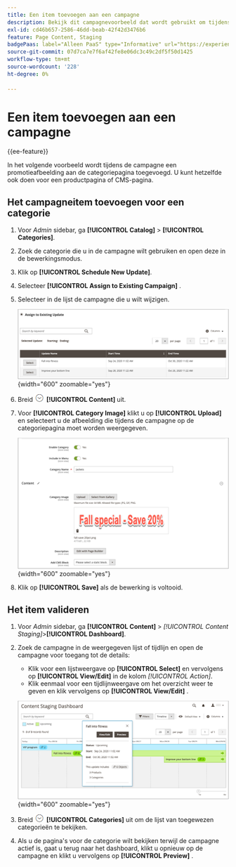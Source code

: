 ```yaml
---
title: Een item toevoegen aan een campagne
description: Bekijk dit campagnevoorbeeld dat wordt gebruikt om tijdens de campagne een promotieafbeelding aan de categoriepagina toe te voegen.
exl-id: cd46b657-2586-46dd-beab-42f42d3476b6
feature: Page Content, Staging
badgePaas: label="Alleen PaaS" type="Informative" url="https://experienceleague.adobe.com/en/docs/commerce/user-guides/product-solutions" tooltip="Is alleen van toepassing op Adobe Commerce op Cloud-projecten (door Adobe beheerde PaaS-infrastructuur) en op projecten in het veld."
source-git-commit: 07d7ca7e7f6af42fe8e06dc3c49c2df5f50d1425
workflow-type: tm+mt
source-wordcount: '228'
ht-degree: 0%

---
```


# Een item toevoegen aan een campagne

{{ee-feature}}

In het volgende voorbeeld wordt tijdens de campagne een promotieafbeelding aan de categoriepagina toegevoegd. U kunt hetzelfde ook doen voor een productpagina of CMS-pagina.

## Het campagneitem toevoegen voor een categorie

1. Voor _Admin_ sidebar, ga **[!UICONTROL Catalog]** > **[!UICONTROL Categories]**.

1. Zoek de categorie die u in de campagne wilt gebruiken en open deze in de bewerkingsmodus.

1. Klik op **[!UICONTROL Schedule New Update]**.

1. Selecteer **[!UICONTROL Assign to Existing Campaign]** .

1. Selecteer in de lijst de campagne die u wilt wijzigen.

   ![ Toewijzend aan een bestaande campagne ](./assets/content-staging-assign-to-existing-campaign.png){width="600" zoomable="yes"}

1. Breid ![ selecteur van de Uitbreiding ](../assets/icon-display-expand.png) **[!UICONTROL Content]** uit.

1. Voor **[!UICONTROL Category Image]** klikt u op **[!UICONTROL Upload]** en selecteert u de afbeelding die tijdens de campagne op de categoriepagina moet worden weergegeven.

   ![ Toevoegend een categoriebeeld ](./assets/content-staging-existing-category-image.png){width="600" zoomable="yes"}

1. Klik op **[!UICONTROL Save]** als de bewerking is voltooid.

## Het item valideren

1. Voor _Admin_ sidebar, ga **[!UICONTROL Content]** > _[!UICONTROL Content Staging]_>**[!UICONTROL Dashboard]**.

1. Zoek de campagne in de weergegeven lijst of tijdlijn en open de campagne voor toegang tot de details:

   - Klik voor een lijstweergave op **[!UICONTROL Select]** en vervolgens op **[!UICONTROL View/Edit]** in de kolom _[!UICONTROL Action]_.
   - Klik eenmaal voor een tijdlijnweergave om het overzicht weer te geven en klik vervolgens op **[!UICONTROL View/Edit]** .

   ![ het detail van de Campagne ](./assets/content-staging-dashboard-summary.png){width="600" zoomable="yes"}

1. Breid ![ selecteur van de Uitbreiding ](../assets/icon-display-expand.png) **[!UICONTROL Categories]** uit om de lijst van toegewezen categorieën te bekijken.

1. Als u de pagina&#39;s voor de categorie wilt bekijken terwijl de campagne actief is, gaat u terug naar het dashboard, klikt u opnieuw op de campagne en klikt u vervolgens op **[!UICONTROL Preview]** .
